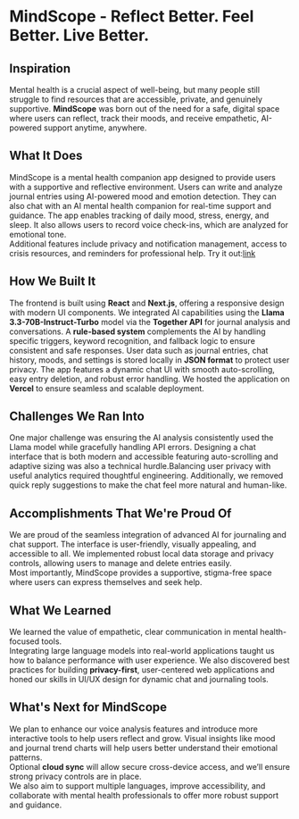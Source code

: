 # MindScope - Reflect Better. Feel Better. Live Better.

## Inspiration  
Mental health is a crucial aspect of well-being, but many people still struggle to find resources that are accessible, private, and genuinely supportive. **MindScope** was born out of the need for a safe, digital space where users can reflect, track their moods, and receive empathetic, AI-powered support anytime, anywhere.

## What It Does  
MindScope is a mental health companion app designed to provide users with a supportive and reflective environment. Users can write and analyze journal entries using AI-powered mood and emotion detection. They can also chat with an AI mental health companion for real-time support and guidance. The app enables tracking of daily mood, stress, energy, and sleep. It also allows users to record voice check-ins, which are analyzed for emotional tone.  
Additional features include privacy and notification management, access to crisis resources, and reminders for professional help.
Try it out:[link](https://mindscope-five.vercel.app/)

## How We Built It  
The frontend is built using **React** and **Next.js**, offering a responsive design with modern UI components. We integrated AI capabilities using the **Llama 3.3-70B-Instruct-Turbo** model via the **Together API** for journal analysis and conversations. A **rule-based system** complements the AI by handling specific triggers, keyword recognition, and fallback logic to ensure consistent and safe responses.  User data such as journal entries, chat history, moods, and settings is stored locally in **JSON format** to protect user privacy.  The app features a dynamic chat UI with smooth auto-scrolling, easy entry deletion, and robust error handling.
We hosted the application on **Vercel** to ensure seamless and scalable deployment.

## Challenges We Ran Into  
One major challenge was ensuring the AI analysis consistently used the Llama model while gracefully handling API errors. Designing a chat interface that is both modern and accessible featuring auto-scrolling and adaptive sizing was also a technical hurdle.Balancing user privacy with useful analytics required thoughtful engineering. Additionally, we removed quick reply suggestions to make the chat feel more natural and human-like.

## Accomplishments That We're Proud Of  
We are proud of the seamless integration of advanced AI for journaling and chat support. The interface is user-friendly, visually appealing, and accessible to all. We implemented robust local data storage and privacy controls, allowing users to manage and delete entries easily.  
Most importantly, MindScope provides a supportive, stigma-free space where users can express themselves and seek help.

## What We Learned  
We learned the value of empathetic, clear communication in mental health-focused tools.  
Integrating large language models into real-world applications taught us how to balance performance with user experience.  We also discovered best practices for building **privacy-first**, user-centered web applications and honed our skills in UI/UX design for dynamic chat and journaling tools.

## What's Next for MindScope  
We plan to enhance our voice analysis features and introduce more interactive tools to help users reflect and grow. 
Visual insights like mood and journal trend charts will help users better understand their emotional patterns.  
Optional **cloud sync** will allow secure cross-device access, and we’ll ensure strong privacy controls are in place.  
We also aim to support multiple languages, improve accessibility, and collaborate with mental health professionals to offer more robust support and guidance.
